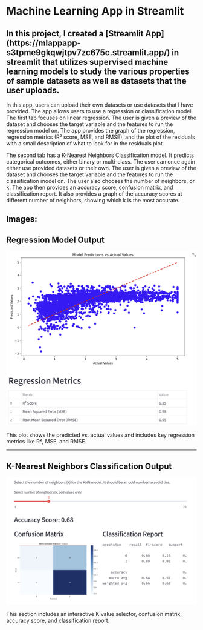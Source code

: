 # Machine Learning App in Streamlit

<h2> In this project, I created a [Streamlit App](https://mlappapp-s3tpme9gkqwjtpv7zc675c.streamlit.app/) in streamlit that utilizes supervised machine learning models to study the various properties of sample datasets as well as datasets that the user uploads. </h2>
<p></p>
In this app, users can upload their own datasets or use datasets that I have provided. The app allows users to use a regression or classification model. The first tab focuses on linear regression. The user is given a preview of the dataset and chooses the target variable and the features to run the regression model on. The app provides the graph of the regression, regression metrics (R² score, MSE, and RMSE), and the plot of the residuals with a small description of what to look for in the residuals plot. 
<p></p>
The second tab has a K-Nearest Neighbors Classification model. It predicts categorical outcomes, either binary or multi-class. The user can once again either use provided datasets or their own. The user is given a preview of the dataset and chooses the target variable and the features to run the classification model on. The user also chooses the number of neighbors, or k. The app then provides an accuracy score, confusion matrix, and classification report. It also provides a graph of the accuracy scores at different number of neighbors, showing which k is the most accurate. 
<p></p>
<h2> Images: </h2>

## Regression Model Output

![Regression Model Results](/MLStreamlitApp/MLAppLinearReg.png)

This plot shows the predicted vs. actual values and includes key regression metrics like R², MSE, and RMSE.

---

## K-Nearest Neighbors Classification Output

![KNN Classification Results](/MLStreamlitApp/MLAppClassification.png)

This section includes an interactive K value selector, confusion matrix, accuracy score, and classification report.
